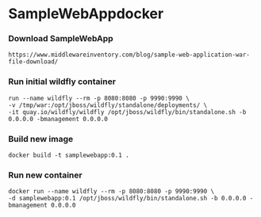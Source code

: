 # SampleWebAppdocker 

### Download SampleWebApp

```
https://www.middlewareinventory.com/blog/sample-web-application-war-file-download/
```


### Run initial wildfly container
```
run --name wildfly --rm -p 8080:8080 -p 9990:9990 \
-v /tmp/war:/opt/jboss/wildfly/standalone/deployments/ \
-it quay.io/wildfly/wildfly /opt/jboss/wildfly/bin/standalone.sh -b 0.0.0.0 -bmanagement 0.0.0.0
```


### Build new image
```
docker build -t samplewebapp:0.1 .
```


### Run new container
```
docker run --name wildfly --rm -p 8080:8080 -p 9990:9990 \
-d samplewebapp:0.1 /opt/jboss/wildfly/bin/standalone.sh -b 0.0.0.0 -bmanagement 0.0.0.0
```
